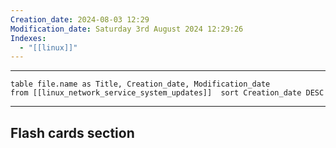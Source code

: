 ```yaml
---
Creation_date: 2024-08-03 12:29
Modification_date: Saturday 3rd August 2024 12:29:26
Indexes:
  - "[[linux]]"
---
```


----



```dataview
table file.name as Title, Creation_date, Modification_date
from [[linux_network_service_system_updates]]  sort Creation_date DESC
```























---
## Flash cards section
